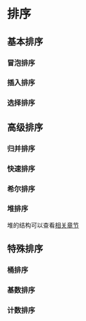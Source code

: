 # 排序

## 基本排序

### 冒泡排序

### 插入排序

### 选择排序

## 高级排序

### 归并排序

### 快速排序

### 希尔排序

### 堆排序

堆的结构可以查看[相关章节](../datastructure/dui.md)

## 特殊排序

### 桶排序

### 基数排序

### 计数排序

